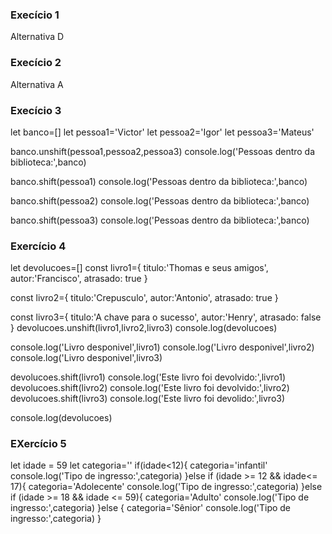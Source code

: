 ### Execício 1 ###
Alternativa D


### Execício 2 ###
Alternativa A


### Execício 3 ###
let banco=[]
let pessoa1='Victor'
let pessoa2='Igor'
let pessoa3='Mateus'

banco.unshift(pessoa1,pessoa2,pessoa3)
console.log('Pessoas dentro da biblioteca:',banco)

banco.shift(pessoa1)
console.log('Pessoas dentro da biblioteca:',banco)

banco.shift(pessoa2)
console.log('Pessoas dentro da biblioteca:',banco)

banco.shift(pessoa3)
console.log('Pessoas dentro da biblioteca:',banco)





### Exercício 4 ###
let devolucoes=[]
const livro1={
    titulo:'Thomas e seus amigos',
    autor:'Francisco',
    atrasado: true
}

const livro2={
    titulo:'Crepusculo',
    autor:'Antonio',
    atrasado: true
}

const livro3={
    titulo:'A chave para o sucesso',
    autor:'Henry',
    atrasado: false
}
devolucoes.unshift(livro1,livro2,livro3)
console.log(devolucoes)

console.log('Livro desponivel',livro1)
console.log('Livro desponivel',livro2)
console.log('Livro desponivel',livro3)

devolucoes.shift(livro1)
console.log('Este livro foi devolvido:',livro1)
devolucoes.shift(livro2)
console.log('Este livro foi devolvido:',livro2)
devolucoes.shift(livro3)
console.log('Este livro foi devolido:',livro3)

console.log(devolucoes)




### EXercício 5 ###
let idade = 59
let categoria=''
if(idade<12){
    categoria='infantil'
    console.log('Tipo de ingresso:',categoria)
}else if (idade >= 12 && idade<= 17){
    categoria='Adolecente'
    console.log('Tipo de ingresso:',categoria)
}else if (idade >= 18 && idade <= 59){
    categoria='Adulto'
    console.log('Tipo de ingresso:',categoria)
}else {
    categoria='Sênior'
    console.log('Tipo de ingresso:',categoria)
}
